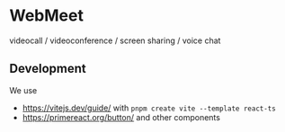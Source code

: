 # WebMeet

videocall / videoconference / screen sharing / voice chat

## Development

We use 

* https://vitejs.dev/guide/ with ```pnpm create vite --template react-ts```
* https://primereact.org/button/ and other components


